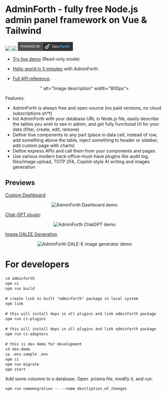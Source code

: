 # AdminForth - fully free Node.js admin panel framework on Vue & Tailwind


<a href="https://adminforth.dev"><img src="https://img.shields.io/badge/website-adminforth.dev-blue" style="height:24px"/></a> <a href="https://adminforth.dev"><img src="https://img.shields.io/npm/dw/adminforth" style="height:24px"/></a> <a href="https://devforth.io"><img src="https://raw.githubusercontent.com/devforth/OnLogs/e97944fffc24fec0ce2347b205c9bda3be8de5c5/.assets/df_powered_by.svg" style="height:28px"/></a>


* [Try live demo](https://demo.adminforth.dev/)  (Read-only mode)

* [Hello world in 5 minutes](https://adminforth.dev/docs/tutorial/gettingStarted) with AdminForth.

* [Full API reference](https://adminforth.dev/docs/api/).

<div align="center">
  <img ![repl](https://github.com/user-attachments/assets/a06ebf9f-b9c7-4d34-8668-edd2cedee686)


" alt="Image description" width="800px">
</div>

Features:
* AdminForth is always free and open-source (no paid versions, no cloud subscriptions sh*t)
* Init AdminForth with your database URL in Node.js file, easily describe the tables you wish to see in admin, and get fully functional UI for your data (filter, create, edit, remove)
* Define Vue components to any part (place in data cell, instead of row, add something above the table, inject something to header or sidebar, add custom page with charts)
* Define express APIs and call them from your components and pages
* Use various modern back-office-must-have plugins like audit log, files/image upload, TOTP 2FA, Copilot-style AI writing and images generation

## Previews



[Custom Dashboard](https://adminforth.dev/docs/tutorial/Customization/customPages):

<div align="center">
  <img src="https://github.com/user-attachments/assets/aa899196-f7f3-4582-839c-2267f2e9e197" alt="AdminForth Dashboard demo" width="500px">
</div>

[Chat-GPT plugin](https://adminforth.dev/docs/tutorial/Plugins/chat-gpt):

<div align="center">
  <img src="https://github.com/user-attachments/assets/cfa17cbd-3a53-4725-ab46-53c7c7666028" alt="AdminForth ChatGPT demo" width="500px">
</div>

[Image DALEE Generation](https://adminforth.dev/docs/tutorial/Plugins/upload/#image-generation)

<div align="center">
  <img src="https://github.com/user-attachments/assets/b923e044-7e29-46ff-ab91-eeca5eee2b0a" alt="AdminForth DALE-E image generator demo" width="500px">
</div>


# For developers

```
cd adminforth
npm ci
npm run build

# create link to built "adminforth" package in local system
npm link

# this will install deps in all plugins and link adminforth package
npm run ci-plugins

# this will install deps in all plugins and link adminforth package
npm run ci-adapters

# this is dev demo for development
cd dev-demo
cp .env.sample .env
npm ci
npm run migrate
npm start
```

Add some columns to a database. Open .prisma file, modify it, and run:

```
npm run namemigration -- --name desctiption_of_changes
```


